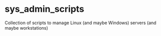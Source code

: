 # sys_admin_scripts
Collection of scripts to manage Linux (and maybe Windows) servers (and maybe workstations)

